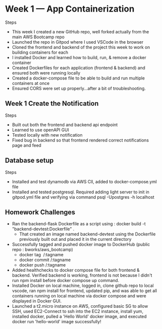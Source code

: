 # Week 1 — App Containerization

Steps

- This week I created a new GitHub repo, well forked actually from the main AWS Bootcamp repo
- Launched the repo in Gitpod where I used VSCode in the browser
- Cloned the frontend and backend of the project this week to work on building containers for each
- I installed Docker and learned how to build, run, & remove a docker container
- Created Dockerfiles for each application (frontend & backend) and ensured both were running locally
- Created a docker-compose file to be able to build and run multiple containers at once
- Ensured CORS were set up properly...after a bit of troubleshooting. 

## Week 1 Create the Notification 

Steps

- Built out both the frontend and backend api endpoint
- Learned to use openAPI GUI
- Tested locally with new notification
- Fixed bug in backend so that frontend rendered correct notifications page and feed

## Database setup

Steps

- Installed and test dynamodb via AWS ClI, added to docker-compose.yml file
- Installed and tested postgresql. Required adding light server to init in gitpod.yml file and verifying via command psql -Upostgres -h localhost


## Homework Challenges
- Ran the backend-flask Dockerfile as a script using : docker build -t "backend-devtest:Dockerfile" . 
    - That created an image named backend-devtest using the Dockerfile previously built out and placed it in the current directory
- Successfully tagged and pushed docker image to DockerHub (public repo : bworks/aws_bootcamp)
    - docker tag <image id> <hub-user>/<repo-name>:tagname
    - docker commit <container id> <hub-user>/<repo-name>:tagname
    - docker push <hub-user>/<repo-name>:tagname
- Added healthchecks to docker compose file for both frontend & backend. Verified backend is working, frontend is not because I didn't run npm install before docker compose up command. 
- Installed Docker on local machine, logged in, clone github repo to local vscode, ran npm install for frontend, updated pip, and was able to get all containers running on local machine via docker compose and were displayed in Docker GUI. 
- Launched a t2.micro instance on AWS, configured basic SG to allow SSH, used EC2-Connect to ssh into the EC2 instance, install yum, installed docker, pulled a 'Hello World' docker image, and executed docker run 'hello-world' image successfully!